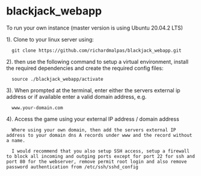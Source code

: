 # blackjack_webapp

To run your own instance (master version is using Ubuntu 20.04.2 LTS)


1).   Clone to your linux server using: 
      
      git clone https://github.com/richardmalpas/blackjack_webapp.git

2).   then use the following command to setup a virtual environment, install the required dependencies and create the required config files:
      
      source ./blackjack_webapp/activate

3).   When prompted at the terminal, enter either the servers external ip address or if available enter a valid domain address, e.g.
     
      www.your-domain.com

4).   Access the game using your external IP address / domain address
      
      Where using your own domain, then add the servers external IP address to your domain dns A records under www and the record without a name.

      I would recommend that you also setup SSH access, setup a firewall to block all incoming and outging ports except for port 22 for ssh and port 80 for the webserver, remove permit root login and also remove password authentication from /etc/ssh/sshd_config
